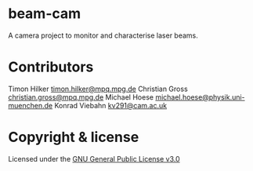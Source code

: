 # beam-cam
A camera project to monitor and characterise laser beams.

# Contributors
Timon Hilker <timon.hilker@mpq.mpg.de>
Christian Gross <christian.gross@mpq.mpg.de>
Michael Hoese <michael.hoese@physik.uni-muenchen.de>
Konrad Viebahn <kv291@cam.ac.uk>

# Copyright & license
Licensed under the [GNU General Public License v3.0](LICENSE)
